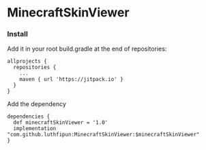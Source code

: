 # MinecraftSkinViewer

### Install
Add it in your root build.gradle at the end of repositories:

```
allprojects {
  repositories {
    ...
    maven { url 'https://jitpack.io' }
  }
}
```

Add the dependency

```
dependencies {
  def minecraftSkinViewer = '1.0'
  implementation "com.github.luthfipun:MinecraftSkinViewer:$minecraftSkinViewer"
}
```
